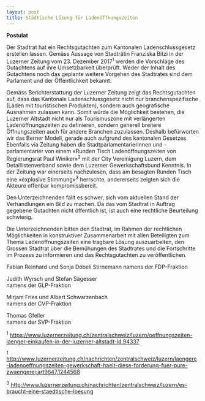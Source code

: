```yaml
---
layout: post
title: Städtische Lösung für Ladenöffnungszeiten 
---
```


**Postulat**

Der Stadtrat hat ein Rechtsgutachten zum Kantonalen Ladenschlussgesetz erstellen lassen. Gemäss Aussage von Stadträtin Franziska Bitzi in der Luzerner Zeitung vom 23. Dezember 2017<sup>1</sup> werden die Vorschläge des Gutachtens auf ihre Umsetzbarkeit überprüft. Weder der Inhalt des Gutachtens noch das geplante weitere Vorgehen des Stadtrates sind dem Parlament und der Öffentlichkeit bekannt.

Gemäss Berichterstattung der Luzerner Zeitung zeigt das Rechtsgutachten auf, dass das Kantonale Ladenschlussgesetz nicht nur branchenspezifische (Läden mit touristischen Produkten), sondern auch geografische Ausnahmen zulassen kann. Somit würde die Möglichkeit bestehen, die Luzerner Altstadt nicht nur als Tourismuszone mit verlängerten Ladenöffnungszeiten zu definieren, sondern generell breitere Öffnungszeiten auch für andere Branchen zuzulassen. Deshalb befürworten wir das Berner Modell, gerade auch aufgrund des kantonalen Gesetzes.
Ebenfalls via Zeitung haben die Stadtparlamentarierinnen und -parlamentarier von einem «Runden Tisch Ladenöffnungszeiten von Regierungsrat Paul Winiker»<sup>2</sup> mit der City Vereinigung Luzern, dem Detaillistenverband sowie dem Luzerner Gewerkschaftsbund Kenntnis. In der Zeitung war einerseits nachzulesen, dass am besagten Runden Tisch eine «explosive Stimmung»<sup>3</sup> herrschte, andererseits zeigten sich die Akteure offenbar kompromissbereit.

Den Unterzeichnenden fällt es schwer, sich vom aktuellen Stand der Verhandlungen ein Bild zu machen. Da das vom Stadtrat in Auftrag gegebene Gutachten nicht öffentlich ist, ist auch eine rechtliche Beurteilung schwierig.

Die Unterzeichnenden bitten den Stadtrat, im Rahmen der rechtlichen Möglichkeiten in konstruktiver Zusammenarbeit mit allen Beteiligten zum Thema Ladenöffnungszeiten eine tragbare Lösung auszuarbeiten, den Grossen Stadtrat über die Bemühungen des Stadtrates und die Fortschritte im Prozess zu informieren und das Rechtsgutachten zu veröffentlichen.

Fabian Reinhard und Sonja Döbeli Stirnemann 
namens der FDP-Fraktion

Judith Wyrsch und Stefan Sägesser  
namens der GLP-Fraktion
 
Mirjam Fries und Albert Schwarzenbach  
namens der CVP-Fraktion

Thomas Gfeller  
namens der SVP-Fraktion

<sup>1</sup> https://www.luzernerzeitung.ch/zentralschweiz/luzern/oeffnungszeiten-laenger-einkaufen-in-der-luzerner-altstadt-ld.94337

<sup>1</sup> http://www.luzernerzeitung.ch/nachrichten/zentralschweiz/luzern/laengere-ladenoeffnungszeiten-gewerkschaft-haelt-diese-forderung-fuer-pure-zwaengerei;art9647,1244568

<sup>3</sup> http://www.luzernerzeitung.ch/nachrichten/zentralschweiz/luzern/es-braucht-eine-staedtische-loesung
